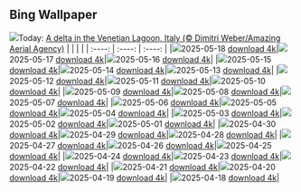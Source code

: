 ## Bing Wallpaper
![](./wallpaper/2025-05-18.jpg)Today: [A delta in the Venetian Lagoon, Italy (© Dimitri Weber/Amazing Aerial Agency)](./wallpaper/2025-05-18.jpg)
|      |      |      |
| :----: | :----: | :----: |
|![](./wallpaper/2025-05-18_sm.jpg)2025-05-18 [download 4k](./wallpaper/2025-05-18.jpg)|![](./wallpaper/2025-05-17_sm.jpg)2025-05-17 [download 4k](./wallpaper/2025-05-17.jpg)|![](./wallpaper/2025-05-16_sm.jpg)2025-05-16 [download 4k](./wallpaper/2025-05-16.jpg)|
|![](./wallpaper/2025-05-15_sm.jpg)2025-05-15 [download 4k](./wallpaper/2025-05-15.jpg)|![](./wallpaper/2025-05-14_sm.jpg)2025-05-14 [download 4k](./wallpaper/2025-05-14.jpg)|![](./wallpaper/2025-05-13_sm.jpg)2025-05-13 [download 4k](./wallpaper/2025-05-13.jpg)|
|![](./wallpaper/2025-05-12_sm.jpg)2025-05-12 [download 4k](./wallpaper/2025-05-12.jpg)|![](./wallpaper/2025-05-11_sm.jpg)2025-05-11 [download 4k](./wallpaper/2025-05-11.jpg)|![](./wallpaper/2025-05-10_sm.jpg)2025-05-10 [download 4k](./wallpaper/2025-05-10.jpg)|
|![](./wallpaper/2025-05-09_sm.jpg)2025-05-09 [download 4k](./wallpaper/2025-05-09.jpg)|![](./wallpaper/2025-05-08_sm.jpg)2025-05-08 [download 4k](./wallpaper/2025-05-08.jpg)|![](./wallpaper/2025-05-07_sm.jpg)2025-05-07 [download 4k](./wallpaper/2025-05-07.jpg)|
|![](./wallpaper/2025-05-06_sm.jpg)2025-05-06 [download 4k](./wallpaper/2025-05-06.jpg)|![](./wallpaper/2025-05-05_sm.jpg)2025-05-05 [download 4k](./wallpaper/2025-05-05.jpg)|![](./wallpaper/2025-05-04_sm.jpg)2025-05-04 [download 4k](./wallpaper/2025-05-04.jpg)|
|![](./wallpaper/2025-05-03_sm.jpg)2025-05-03 [download 4k](./wallpaper/2025-05-03.jpg)|![](./wallpaper/2025-05-02_sm.jpg)2025-05-02 [download 4k](./wallpaper/2025-05-02.jpg)|![](./wallpaper/2025-05-01_sm.jpg)2025-05-01 [download 4k](./wallpaper/2025-05-01.jpg)|
|![](./wallpaper/2025-04-30_sm.jpg)2025-04-30 [download 4k](./wallpaper/2025-04-30.jpg)|![](./wallpaper/2025-04-29_sm.jpg)2025-04-29 [download 4k](./wallpaper/2025-04-29.jpg)|![](./wallpaper/2025-04-28_sm.jpg)2025-04-28 [download 4k](./wallpaper/2025-04-28.jpg)|
|![](./wallpaper/2025-04-27_sm.jpg)2025-04-27 [download 4k](./wallpaper/2025-04-27.jpg)|![](./wallpaper/2025-04-26_sm.jpg)2025-04-26 [download 4k](./wallpaper/2025-04-26.jpg)|![](./wallpaper/2025-04-25_sm.jpg)2025-04-25 [download 4k](./wallpaper/2025-04-25.jpg)|
|![](./wallpaper/2025-04-24_sm.jpg)2025-04-24 [download 4k](./wallpaper/2025-04-24.jpg)|![](./wallpaper/2025-04-23_sm.jpg)2025-04-23 [download 4k](./wallpaper/2025-04-23.jpg)|![](./wallpaper/2025-04-22_sm.jpg)2025-04-22 [download 4k](./wallpaper/2025-04-22.jpg)|
|![](./wallpaper/2025-04-21_sm.jpg)2025-04-21 [download 4k](./wallpaper/2025-04-21.jpg)|![](./wallpaper/2025-04-20_sm.jpg)2025-04-20 [download 4k](./wallpaper/2025-04-20.jpg)|![](./wallpaper/2025-04-19_sm.jpg)2025-04-19 [download 4k](./wallpaper/2025-04-19.jpg)|
|![](./wallpaper/2025-04-18_sm.jpg)2025-04-18 [download 4k](./wallpaper/2025-04-18.jpg)|